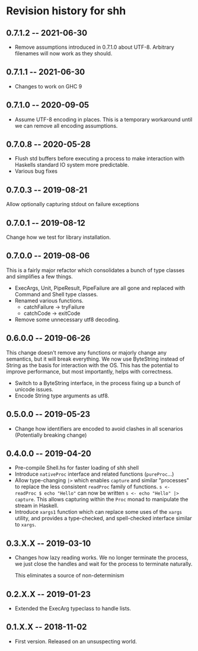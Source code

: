 # Revision history for shh

## 0.7.1.2 -- 2021-06-30

* Remove assumptions introduced in 0.7.1.0 about UTF-8. Arbitrary filenames
  will now work as they should.

## 0.7.1.1 -- 2021-06-30

* Changes to work on GHC 9

## 0.7.1.0 -- 2020-09-05

* Assume UTF-8 encoding in places. This is a temporary workaround until we
  can remove all encoding assumptions.

## 0.7.0.8 -- 2020-05-28

* Flush std buffers before executing a process to make interaction
  with Haskells standard IO system more predictable.
* Various bug fixes

## 0.7.0.3 -- 2019-08-21

Allow optionally capturing stdout on failure exceptions

## 0.7.0.1 -- 2019-08-12

Change how we test for library installation.

## 0.7.0.0 -- 2019-08-06

This is a fairly major refactor which consolidates a bunch of type classes
and simplifies a few things.

* ExecArgs, Unit, PipeResult, PipeFailure are all gone and replaced
  with Command and Shell type classes.
* Renamed various functions.
  * catchFailure -> tryFailure
  * catchCode    -> exitCode
* Remove some unnecessary utf8 decoding.


## 0.6.0.0 -- 2019-06-26

This change doesn't remove any functions or majorly change any semantics,
but it will break everything. We now use ByteString instead of String as
the basis for interaction with the OS. This has the potential to improve
performance, but most importantly, helps with correctness.

* Switch to a ByteString interface, in the process fixing up a bunch of
  unicode issues.
* Encode String type arguments as utf8.

## 0.5.0.0 -- 2019-05-23

* Change how identifiers are encoded to avoid clashes in all scenarios
  (Potentially breaking change)

## 0.4.0.0 -- 2019-04-20

* Pre-compile Shell.hs for faster loading of shh shell
* Introduce `nativeProc` interface and related functions (`pureProc`...)
* Allow type-changing `|>` which enables `capture` and
  similar "processes" to replace the less consistent `readProc`
  family of functions.  `s <- readProc $ echo "Hello"` can now
  be written `s <- echo "Hello" |> capture`. This allows capturing
  within the `Proc` monad to manipulate the stream in Haskell.
* Introduce `xargs1` function which can replace some uses of the `xargs`
  utility, and provides a type-checked, and spell-checked interface
  similar to `xargs`.

## 0.3.X.X -- 2019-03-10

* Changes how lazy reading works. We no longer terminate the process, we
  just close the handles and wait for the process to terminate naturally.

  This eliminates a source of non-determinism

## 0.2.X.X -- 2019-01-23

* Extended the ExecArg typeclass to handle lists.

## 0.1.X.X  -- 2018-11-02

* First version. Released on an unsuspecting world.
